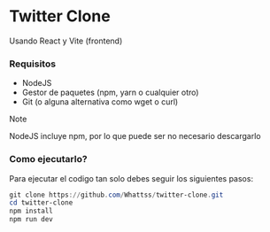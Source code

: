 # Twitter Clone
Usando React y Vite (frontend)

### Requisitos
+ NodeJS
+ Gestor de paquetes (npm, yarn o cualquier otro)
+ Git (o alguna alternativa como wget o curl)

> [!NOTE]  
> NodeJS incluye npm, por lo que puede ser no necesario descargarlo

### Como ejecutarlo?  
Para ejecutar el codigo tan solo debes seguir los siguientes pasos:

```powershell
git clone https://github.com/Whattss/twitter-clone.git
cd twitter-clone
npm install
npm run dev
```
